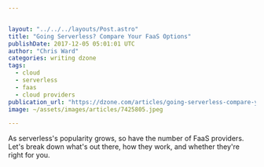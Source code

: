 ```yaml
---


layout: "../../../layouts/Post.astro"
title: "Going Serverless? Compare Your FaaS Options"
publishDate: 2017-12-05 05:01:01 UTC
author: "Chris Ward"
categories: writing dzone
tags:
  - cloud
  - serverless
  - faas
  - cloud providers
publication_url: "https://dzone.com/articles/going-serverless-compare-your-faas-options"
image: ~/assets/images/articles/7425805.jpeg

---
```

As serverless's popularity grows, so have the number of FaaS providers. Let's break down what's out there, how they work, and whether they're right for you.

